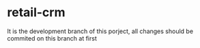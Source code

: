 # retail-crm
It is the development branch of this porject, all changes should be commited on this branch at first
